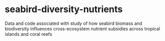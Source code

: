 # seabird-diversity-nutrients
Data and code associated with study of how seabird biomass and biodiversity influences cross-ecosystem nutrient subsidies across tropical islands and coral reefs
